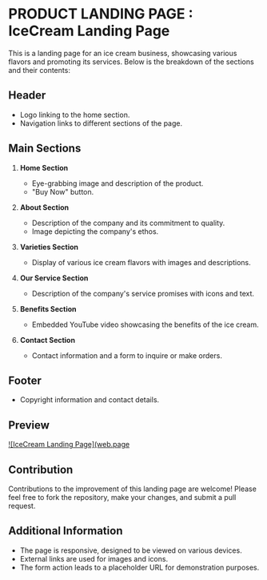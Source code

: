 # PRODUCT LANDING PAGE : IceCream Landing Page

This is a landing page for an ice cream business, showcasing various flavors and promoting its services. Below is the breakdown of the sections and their contents:

## Header
- Logo linking to the home section.
- Navigation links to different sections of the page.

## Main Sections
1. **Home Section**
   - Eye-grabbing image and description of the product.
   - "Buy Now" button.

2. **About Section**
   - Description of the company and its commitment to quality.
   - Image depicting the company's ethos.

3. **Varieties Section**
   - Display of various ice cream flavors with images and descriptions.

4. **Our Service Section**
   - Description of the company's service promises with icons and text.

5. **Benefits Section**
   - Embedded YouTube video showcasing the benefits of the ice cream.

6. **Contact Section**
   - Contact information and a form to inquire or make orders.

## Footer
- Copyright information and contact details.

## Preview
[![IceCream Landing Page](web.page](https://github.com/mueezbaig/Ice-Cream-Landing_page/blob/main/webpage.png)

## Contribution
Contributions to the improvement of this landing page are welcome! Please feel free to fork the repository, make your changes, and submit a pull request.

## Additional Information
- The page is responsive, designed to be viewed on various devices.
- External links are used for images and icons.
- The form action leads to a placeholder URL for demonstration purposes.


